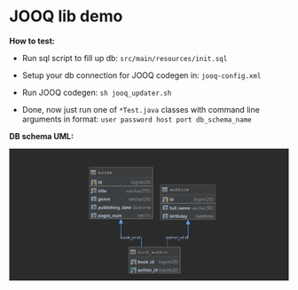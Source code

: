 # JOOQ lib demo

**How to test:**

* Run sql script to fill up db: `src/main/resources/init.sql`

* Setup your db connection for JOOQ codegen in: `jooq-config.xml`

* Run JOOQ codegen: `sh jooq_updater.sh`

* Done, now just run one of `*Test.java` classes 
with command line arguments in format:
`user password host port db_schema_name`

**DB schema UML:**
<p align="center"><img src="img/schema.png"></p>
